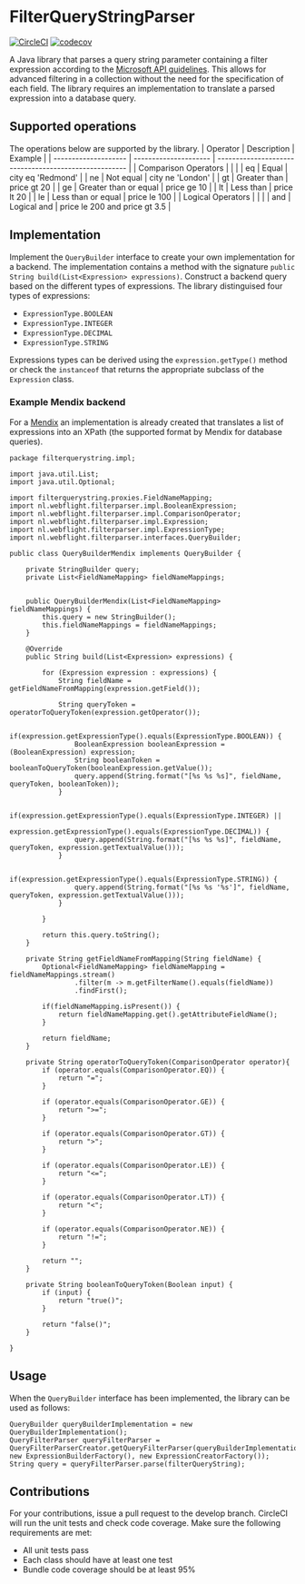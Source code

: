 # FilterQueryStringParser

[![CircleCI](https://circleci.com/gh/WebFlight/filterquerystringparser.svg?style=svg)](https://circleci.com/gh/WebFlight/filterquerystringparser) [![codecov](https://codecov.io/gh/WebFlight/filterquerystringparser/branch/master/graph/badge.svg)](https://codecov.io/gh/WebFlight/filterquerystringparser)

A Java library that parses a query string parameter containing a filter expression according to the [Microsoft API guidelines](https://github.com/microsoft/api-guidelines/blob/vNext/Guidelines.md#97-filtering). This allows for advanced filtering in a collection without the need for the specification of each field. The library requires an implementation to translate a parsed expression into a database query.

## Supported operations
The operations below are supported by the library.
| Operator             | Description           | Example |
| -------------------- | --------------------- | ----------------------------------------------------- |
| Comparison Operators |                       | |
| eq                   | Equal                 | city eq 'Redmond' |
| ne                   | Not equal             | city ne 'London' |
| gt                   | Greater than          | price gt 20 |
| ge                   | Greater than or equal | price ge 10 |
| lt                   | Less than             | price lt 20 |
| le                   | Less than or equal    | price le 100 |
| Logical Operators    |                       | |
| and                  | Logical and           | price le 200 and price gt 3.5 |

## Implementation
Implement the ```QueryBuilder``` interface to create your own implementation for a backend. The implementation contains a method with the signature ```public String build(List<Expression> expressions)```. Construct a backend query based on the different types of expressions. The library distinguised four types of expressions:
* ```ExpressionType.BOOLEAN```
* ```ExpressionType.INTEGER```
* ```ExpressionType.DECIMAL```
* ```ExpressionType.STRING```

Expressions types can be derived using the ```expression.getType()``` method or check the ```instanceof``` that returns the appropriate subclass of the ```Expression``` class.

### Example Mendix backend
For a [Mendix](https://www.mendix.com) an implementation is already created that translates a list of expressions into an XPath (the supported format by Mendix for database queries).
```
package filterquerystring.impl;

import java.util.List;
import java.util.Optional;

import filterquerystring.proxies.FieldNameMapping;
import nl.webflight.filterparser.impl.BooleanExpression;
import nl.webflight.filterparser.impl.ComparisonOperator;
import nl.webflight.filterparser.impl.Expression;
import nl.webflight.filterparser.impl.ExpressionType;
import nl.webflight.filterparser.interfaces.QueryBuilder;

public class QueryBuilderMendix implements QueryBuilder {
	
	private StringBuilder query;
	private List<FieldNameMapping> fieldNameMappings;
	

	public QueryBuilderMendix(List<FieldNameMapping> fieldNameMappings) {
		this.query = new StringBuilder();
		this.fieldNameMappings = fieldNameMappings;
	}
	
	@Override
	public String build(List<Expression> expressions) {
		
		for (Expression expression : expressions) {
			String fieldName = getFieldNameFromMapping(expression.getField());
			
			String queryToken = operatorToQueryToken(expression.getOperator());
			
			if(expression.getExpressionType().equals(ExpressionType.BOOLEAN)) {
				BooleanExpression booleanExpression = (BooleanExpression) expression;
				String booleanToken = booleanToQueryToken(booleanExpression.getValue());
				query.append(String.format("[%s %s %s]", fieldName, queryToken, booleanToken));
			}
			
			if(expression.getExpressionType().equals(ExpressionType.INTEGER) ||
				expression.getExpressionType().equals(ExpressionType.DECIMAL)) {
				query.append(String.format("[%s %s %s]", fieldName, queryToken, expression.getTextualValue()));
			}
			
			if(expression.getExpressionType().equals(ExpressionType.STRING)) {
				query.append(String.format("[%s %s '%s']", fieldName, queryToken, expression.getTextualValue()));
			}
			
		}
		
		return this.query.toString();
	}
	
	private String getFieldNameFromMapping(String fieldName) {
		Optional<FieldNameMapping> fieldNameMapping = fieldNameMappings.stream()
				.filter(m -> m.getFilterName().equals(fieldName))
				.findFirst();
		
		if(fieldNameMapping.isPresent()) {
			return fieldNameMapping.get().getAttributeFieldName();
		}
		
		return fieldName;
	}
	
	private String operatorToQueryToken(ComparisonOperator operator){
		if (operator.equals(ComparisonOperator.EQ)) {
			return "=";
		}
		
		if (operator.equals(ComparisonOperator.GE)) {
			return ">=";
		}
		
		if (operator.equals(ComparisonOperator.GT)) {
			return ">";
		}
		
		if (operator.equals(ComparisonOperator.LE)) {
			return "<=";
		}
		
		if (operator.equals(ComparisonOperator.LT)) {
			return "<";
		}
		
		if (operator.equals(ComparisonOperator.NE)) {
			return "!=";
		}
		
		return "";
	}
	
	private String booleanToQueryToken(Boolean input) {
		if (input) {
			return "true()";
		}
		
		return "false()";
	}

}
```

## Usage
When the ```QueryBuilder``` interface has been implemented, the library can be used as follows:
```
QueryBuilder queryBuilderImplementation = new QueryBuilderImplementation();
QueryFilterParser queryFilterParser = QueryFilterParserCreator.getQueryFilterParser(queryBuilderImplementation, new ExpressionBuilderFactory(), new ExpressionCreatorFactory());
String query = queryFilterParser.parse(filterQueryString);
```

## Contributions
For your contributions, issue a pull request to the develop branch. CircleCI will run the unit tests and check code coverage. Make sure the following requirements are met:
* All unit tests pass
* Each class should have at least one test
* Bundle code coverage should be at least 95%